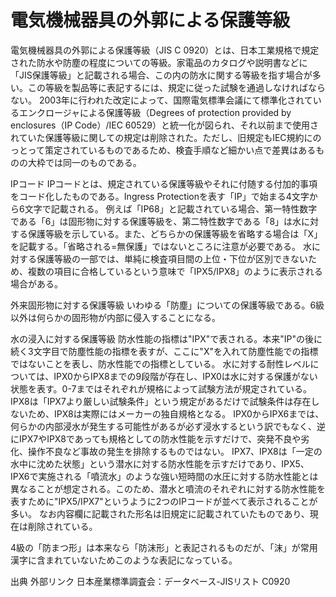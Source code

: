 # 電気機械器具の外郭による保護等級

電気機械器具の外郭による保護等級（JIS C 0920）とは、日本工業規格で規定された防水や防塵の程度についての等級。家電品のカタログや説明書などに「JIS保護等級」と記載される場合、この内の防水に関する等級を指す場合が多い。この等級を製品等に表記するには、規定に従った試験を通過しなければならない。
2003年に行われた改定によって、国際電気標準会議にて標準化されているエンクロージャによる保護等級（Degrees of protection provided by enclosures（IP Code）/IEC 60529）と統一化が図られ、それ以前まで使用されていた保護等級に関しての規定は削除された。ただし、旧規定もIEC規約にのっとって策定されているものであるため、検査手順など細かい点で差異はあるものの大枠では同一のものである。

IPコード
IPコードとは、規定されている保護等級やそれに付随する付加的事項をコード化したものである。Ingress Protectionを表す「IP」で始まる4文字から6文字で記載される。
例えば「IP68」と記載されている場合、第一特性数字である「6」は固形物に対する保護等級を、第二特性数字である「8」は水に対する保護等級を示している。また、どちらかの保護等級を省略する場合は「X」を記載する。「省略される=無保護」ではないところに注意が必要である。
水に対する保護等級の一部では、単純に検査項目間の上位・下位が区別できないため、複数の項目に合格しているという意味で「IPX5/IPX8」のように表示される場合がある。

外来固形物に対する保護等級
いわゆる「防塵」についての保護等級である。6級以外は何らかの固形物が内部に侵入することになる。

水の浸入に対する保護等級
防水性能の指標は"IPX"で表される。本来"IP"の後に続く3文字目で防塵性能の指標を表すが、ここに"X"を入れて防塵性能での指標ではないことを表し、防水性能での指標としている。
水に対する耐性レベルについては、IPX0からIPX8までの9段階が存在し、IPX0は水に対する保護がない状態を表す。0-7まではそれぞれが規格によって試験方法が規定されている。IPX8は「IPX7より厳しい試験条件」という規定があるだけで試験条件は存在しないため、IPX8は実際にはメーカーの独自規格となる。
IPX0からIPX6までは、何らかの内部浸水が発生する可能性があるが必ず浸水するという訳でもなく、逆にIPX7やIPX8であっても規格としての防水性能を示すだけで、突発不良や劣化、操作不良など事故の発生を排除するものではない。
IPX7、IPX8は「一定の水中に沈めた状態」という潜水に対する防水性能を示すだけであり、IPX5、IPX6で実施される「噴流水」のような強い短時間の水圧に対する防水性能とは異なることが想定される。このため、潜水と噴流のそれぞれに対する防水性能を表すために"IPX5/IPX7"というように2つのIPコードが並べて表示されることが多い。
なお内容欄に記載された形名は旧規定に記載されていたものであり、現在は削除されている。

4級の「防まつ形」は本来なら「防沫形」と表記されるものだが、「沫」が常用漢字に含まれていないためこのような表記になっている。

出典
外部リンク
日本産業標準調査会：データベース-JISリスト C0920